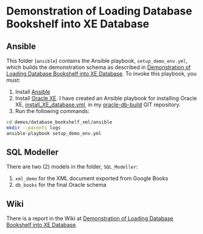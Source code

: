 # Demonstration of Loading Database Bookshelf into XE Database

## Ansible

This folder (`ansible`) contains the Ansible playbook, `setup_demo_env.yml`, which builds the demonstration schema as described in [Demonstration of Loading Database Bookshelf into XE Database](https://github.com/dfhawthorne/demos/wiki/database_bookshelf_xml). To invoke this playbook, you must:

1. Install [Ansible](https://www.ansible.com/)
1. Install [Oracle XE](https://docs.oracle.com/en/database/oracle/oracle-database/21/xeinl/installing-oracle-database-free.html#GUID-728E4F0A-DBD1-43B1-9837-C6A460432733). I have created an Ansible playbook for installing Oracle XE, [install_XE_database.yml](https://github.com/dfhawthorne/oracle-db-build/blob/main/install_XE_database.yml), in my [oracle-db-build](https://github.com/dfhawthorne/oracle-db-build) GIT repository.
1. Run the following commands:

```bash
cd demos/database_bookshelf_xml/ansible
mkdir --parents logs
ansible-playbook setup_demo_env.yml
```

## SQL Modeller

There are two (2) models in the folder, `SQL_Modeller`:

1. `xml_demo` for the XML document exported from Google Books
1. `db_books` for the final Oracle schema

## Wiki

There is a report in the Wiki at [Demonstration of Loading Database Bookshelf into XE Database](https://github.com/dfhawthorne/demos/wiki/database_bookshelf_xml).
